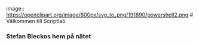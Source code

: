 image:: https://openclipart.org/image/800px/svg_to_png/191890/powershell2.png # Välkommen till Scriptlab
### Stefan Bleckos hem på nätet 
